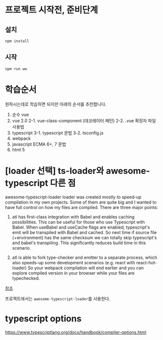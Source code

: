 # 프로젝트 시작전, 준비단계

## 설치

```
npm install
```

## 시작

```
npm run ww
```

# 학습순서

원하시는데로 학습하면 되지만 아래의 순서를 추천합니다.

1. 순수 vue
2. vue 2.0 
    2-1. vue-class-component (데코레이터 패턴)
    2-2. .vue 확장자 파일 사용법
3. typescript
    3-1. typescript 문법
    3-2. tsconfig.js
4. webpack
5. javascript ECMA 6+, 7 문법
6. html 5

# [loader 선택] ts-loader와 awesome-typescript 다른 점

awesome-typescript-loader loader was created mostly to speed-up compilation in my own projects. Some of them are quite big and I wanted to have full control on how my files are compiled. There are three major points:

1. atl has first-class integration with Babel and enables caching possibilities. This can be useful for those who use Typescript with Babel. When useBabel and useCache flags are enabled, typescript's emit will be transpiled with Babel and cached. So next time if source file (+environment) has the same checksum we can totally skip typescript's and babel's transpiling. This significantly reduces build time in this scenario.

2. atl is able to fork type-checker and emitter to a separate process, which also speeds-up some development scenarios (e.g. react with react-hot-loader) So your webpack compilation will end earlier and you can explore compiled version in your browser while your files are typechecked.

[참조](https://github.com/s-panferov/awesome-typescript-loader#differences-between-ts-loader)

프로젝트에서는 `awesome-typescript-loader`를 사용한다.

# typescript options

https://www.typescriptlang.org/docs/handbook/compiler-options.html